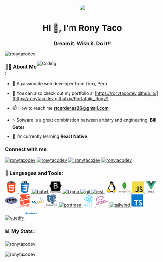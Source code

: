 <!-- [![MasterHead]()](https://ronytacodev.github.io) -->
<div id="header" align="center">
<!--    <img src="https://media.giphy.com/media/wpoLqr5FT1sY0/giphy.gif" width="200" /> -->
   <img src="https://media.giphy.com/media/2IudUHdI075HL02Pkk/giphy.gif" width="200" />
   <h1 align="center">Hi 👋, I'm Rony Taco</h1>
   <h3 align="center">Dream it. Wish it. Do it!!</h3>
</div>

<div id="profile views">
   <p align="left"> <img src="https://komarev.com/ghpvc/?username=ronytacodev&label=Profile%20views&color=129e00&style=plastic" alt="ronytacodev" /> </p>
   <img align="right" alt="Coding" width="400" src="https://cdn.dribbble.com/users/2646423/screenshots/5507196/computer.gif">
</div>

### 👨‍💻 About Me :

- 📌 A passionate web developer from Lima, Perú

- 📁 You can also check out my portfolio at [https://ronytacodev.github.io/](https://ronytacodev.github.io/Portafolio_Rony/)

- 📫 How to reach me **rtcardenas26@gmail.com**

- ⚡ Sofware is a great combination between artistry and engineering. **Bill Gates**

<!-- - 💬 Ask me about **Javascript, PHP** -->

- 🌱 I’m currently learning **React Native**

<div id="social-media">
   <h3 align="left">Connect with me:</h3>
   <p align="left">
   <a href="https://twitter.com/khushboogoel01" target="blank"><img align="center" src="https://cdn.jsdelivr.net/npm/simple-icons@3.0.1/icons/twitter.svg" alt="ronytacodev" height="30" width="40" /></a>
   <a href="https://linkedin.com/in/ronytacodev" target="blank"><img align="center" src="https://cdn.jsdelivr.net/npm/simple-icons@3.0.1/icons/linkedin.svg" alt="ronytacodev" height="30" width="40" /></a>
   <a href="https://instagram.com/_ronytacodev" target="blank"><img align="center" src="https://cdn.jsdelivr.net/npm/simple-icons@3.0.1/icons/instagram.svg" alt="_ronytacodev" height="30" width="40" /></a>
   <a href="https://www.youtube.com/c/ronytacodev" target="blank"><img align="center" src="https://cdn.jsdelivr.net/npm/simple-icons@3.0.1/icons/youtube.svg" alt="ronytacodev" height="30" width="40" /></a>
   </p>
</div>

### 🔨 Languages and Tools:

<p align="left">
<a href="https://www.w3.org/html/" target="_blank" rel="noreferrer"> <img src="https://raw.githubusercontent.com/devicons/devicon/master/icons/html5/html5-original-wordmark.svg" alt="html5" width="40" height="40"/> </a>
   <a href="https://www.w3schools.com/css/" target="_blank" rel="noreferrer"> <img src="https://raw.githubusercontent.com/devicons/devicon/master/icons/css3/css3-original-wordmark.svg" alt="css3" width="40" height="40"/> </a>
  <a href="https://babeljs.io/" target="_blank" rel="noreferrer"> <img src="https://www.vectorlogo.zone/logos/babeljs/babeljs-icon.svg" alt="babel" width="40" height="40"/> </a>
  <a href="https://getbootstrap.com" target="_blank" rel="noreferrer"> <img src="https://raw.githubusercontent.com/devicons/devicon/master/icons/bootstrap/bootstrap-plain-wordmark.svg" alt="bootstrap" width="40" height="40"/> </a> 
  <a href="https://www.figma.com/" target="_blank" rel="noreferrer"> <img src="https://www.vectorlogo.zone/logos/figma/figma-icon.svg" alt="figma" width="40" height="40"/> </a> 
  <a href="https://git-scm.com/" target="_blank" rel="noreferrer"> <img src="https://www.vectorlogo.zone/logos/git-scm/git-scm-icon.svg" alt="git" width="40" height="40"/> <a href="https://jestjs.io" target="_blank" rel="noreferrer"> <img src="https://www.vectorlogo.zone/logos/jestjsio/jestjsio-icon.svg" alt="jest" width="40" height="40"/> </a>
  <a href="https://www.linux.org/" target="_blank" rel="noreferrer"> <img src="https://raw.githubusercontent.com/devicons/devicon/master/icons/linux/linux-original.svg" alt="linux" width="40" height="40"/></a>
    <a href="https://www.mongodb.com/" target="_blank" rel="noreferrer"> <img src="https://raw.githubusercontent.com/devicons/devicon/master/icons/mongodb/mongodb-original-wordmark.svg" alt="mongodb" width="40" height="40"/> </a>
  <a href="https://developer.mozilla.org/en-US/docs/Web/JavaScript" target="_blank" rel="noreferrer"> <img src="https://raw.githubusercontent.com/devicons/devicon/master/icons/javascript/javascript-original.svg" alt="javascript" width="40" height="40"/> </a>
    <a href="https://vuejs.org/" target="_blank" rel="noreferrer"> <img src="https://raw.githubusercontent.com/devicons/devicon/master/icons/vuejs/vuejs-original-wordmark.svg" alt="vuejs" width="40" height="40"/> </a>
  <a href="https://www.php.net" target="_blank" rel="noreferrer"> <img src="https://raw.githubusercontent.com/devicons/devicon/master/icons/php/php-original.svg" alt="php" width="40" height="40"/> </a> 
   <a href="https://laravel.com/" target="_blank" rel="noreferrer"> <img src="https://raw.githubusercontent.com/devicons/devicon/master/icons/laravel/laravel-plain-wordmark.svg" alt="laravel" width="40" height="40"/> </a>
    <a href="https://www.mysql.com/" target="_blank" rel="noreferrer"> <img src="https://raw.githubusercontent.com/devicons/devicon/master/icons/mysql/mysql-original-wordmark.svg" alt="mysql" width="40" height="40"/> </a>
  <a href="https://www.postgresql.org" target="_blank" rel="noreferrer"> <img src="https://raw.githubusercontent.com/devicons/devicon/master/icons/postgresql/postgresql-original-wordmark.svg" alt="postgresql" width="40" height="40"/> </a>
  <a href="https://postman.com" target="_blank" rel="noreferrer"> <img src="https://www.vectorlogo.zone/logos/getpostman/getpostman-icon.svg" alt="postman" width="40" height="40"/> </a> <a href="https://reactjs.org/" target="_blank" rel="noreferrer"> <img src="https://raw.githubusercontent.com/devicons/devicon/master/icons/react/react-original-wordmark.svg" alt="react" width="40" height="40"/> </a>
  <a href="https://sass-lang.com" target="_blank" rel="noreferrer"> <img src="https://raw.githubusercontent.com/devicons/devicon/master/icons/sass/sass-original.svg" alt="sass" width="40" height="40"/> </a> <a href="https://tailwindcss.com/" target="_blank" rel="noreferrer"> <img src="https://www.vectorlogo.zone/logos/tailwindcss/tailwindcss-icon.svg" alt="tailwind" width="40" height="40"/> </a>
  <a href="https://www.typescriptlang.org/" target="_blank" rel="noreferrer"> <img src="https://raw.githubusercontent.com/devicons/devicon/master/icons/typescript/typescript-original.svg" alt="typescript" width="40" height="40"/> </a>
  <a href="https://vuetifyjs.com/en/" target="_blank" rel="noreferrer"> <img src="https://bestofjs.org/logos/vuetify.svg" alt="vuetify" width="40" height="40"/> </a> 
  <a href="https://webpack.js.org" target="_blank" rel="noreferrer"> <img src="https://raw.githubusercontent.com/devicons/devicon/d00d0969292a6569d45b06d3f350f463a0107b0d/icons/webpack/webpack-original-wordmark.svg" alt="webpack" width="40" height="40"/> </a></p>

### 📊 My Stats :

<p><img align="center" src="https://github-readme-stats.vercel.app/api/top-langs?username=ronytacodev&show_icons=true&locale=en&layout=compact" alt="ronytacodev" />      </p>
<p><img align="center" src="https://github-readme-stats.vercel.app/api?username=ronytacodev&show_icons=true&locale=en" alt="ronytacodev" /></p>
<!-- <p><img align="right" src="https://github-readme-streak-stats.herokuapp.com/?user=ronytacodev&" alt="ronytacodev" /></p> -->
